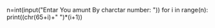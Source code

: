  n=int(input("Entar You amunt By charctar number: "))
for i in range(n):
	print((chr(65+i)+" ")*(i+1))


 
